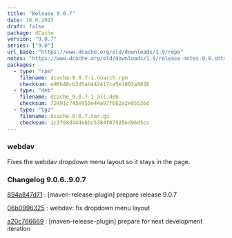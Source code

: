 ```yaml
---
title: "Release 9.0.7"
date: 16.6.2023
draft: false
package: dCache
version: "9.0.7"
series: ["9.0"]
url_base: "https://www.dcache.org/old/downloads/1.9/repo"
notes: "https://www.dcache.org/old/downloads/1.9/release-notes-9.0.shtml"
packages:
  - type: "rpm"
    filename: dcache-9.0.7-1.noarch.rpm
    checksum: e90b48cb2d5ab442417ca5e1802a9826
  - type: "deb"
    filename: dcache_9.0.7-1_all.deb
    checksum: 72491c745e955e44a97f682a2e65536d
  - type: "tgz"
    filename: dcache-9.0.7.tar.gz
    checksum: 1c3f68d444ebbc5384f0752bed96d5cc
---
```


### webdav

Fixes the webdav dropdown menu layout so it stays in the page.


### Changelog 9.0.6..9.0.7

<!-- git log 9.0.6..9.0.7 -no-merges -format='[%h](https://github.com/dcache/dcache/commit/%H)%n:   %s%n' -->

[894a847d71](https://github.com/dcache/dcache/commit/894a847d71d7fc60127b0c01ac5d23382f19c7b6)
:   [maven-release-plugin] prepare release 9.0.7

[06b0996325](https://github.com/dcache/dcache/commit/06b09963253668aa510214ec2fa070229ba8540e)
:   webdav: fix dropdown menu layout

[a20c766669](https://github.com/dcache/dcache/commit/a20c766669f9f3e59dff18d4cbf40a3a8dda9678)
:   [maven-release-plugin] prepare for next development iteration

